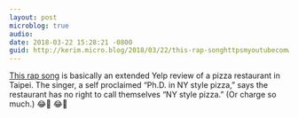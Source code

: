 ```yaml
---
layout: post
microblog: true
audio: 
date: 2018-03-22 15:28:21 -0800
guid: http://kerim.micro.blog/2018/03/22/this-rap-songhttpsmyoutubecomwatchvwkumqjvvok.html
---
```

[This rap song](https://m.youtube.com/watch?v=wkuMQJ2vvok) is basically an extended Yelp review of a pizza restaurant in Taipei. The singer, a self proclaimed “Ph.D. in NY style pizza,” says the restaurant has no right to call themselves “NY style pizza.” (Or charge so much.) 😂🍕 😂🍕
